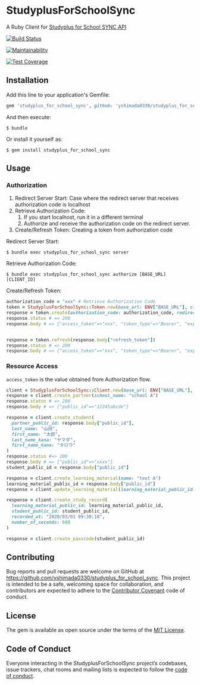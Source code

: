 # StudyplusForSchoolSync

A Ruby Client for [Studyplus for School SYNC API](https://studyplus.github.io/fs-sync-api/)

[![Build Status](https://travis-ci.com/yshimada0330/studyplus_for_school_sync.svg?branch=master)](https://travis-ci.com/yshimada0330/studyplus_for_school_sync)

[![Maintainability](https://api.codeclimate.com/v1/badges/be0e005027ea497a53db/maintainability)](https://codeclimate.com/github/yshimada0330/studyplus_for_school_sync/maintainability)

[![Test Coverage](https://api.codeclimate.com/v1/badges/be0e005027ea497a53db/test_coverage)](https://codeclimate.com/github/yshimada0330/studyplus_for_school_sync/test_coverage)

## Installation

Add this line to your application's Gemfile:

```ruby
gem 'studyplus_for_school_sync', github: 'yshimada0330/studyplus_for_school_sync'
```

And then execute:

    $ bundle

Or install it yourself as:

    $ gem install studyplus_for_school_sync

## Usage

### Authorization

1. Redirect Server Start: Case where the redirect server that receives authorization code is localhost
1. Retrieve Authorization Code:
   1. If you start localhost, run it in a different terminal
   1. Authorize and receive the authorization code on the redirect server.
1. Create/Refresh Token: Creating a token from authorization code

Redirect Server Start:

    $ bundle exec studyplus_for_school_sync server

Retrieve Authorization Code:

    $ bundle exec studyplus_for_school_sync authorize [BASE_URL] [CLIENT_ID]

Create/Refresh Token:

```ruby
authorization_code = "xxx" # Retrieve Authorization Code
token = StudyplusForSchoolSync::Token.new(base_url: ENV["BASE_URL"], client_id: ENV["CLIENT_ID"], client_secret: ENV["CLIENT_SECRET"])
response = token.create(authorization_code: authorization_code, redirect_uri: "https://localhost:8080")
response.status # => 200
response.body # => {"access_token"=>"xxx", "token_type"=>"Bearer", "expires_in"=>86399, "refresh_token"=>"xxxx", "scope"=>"learning_material_supplier lms_passcode_issue", "created_at"=>1621558627}


response = token.refresh(response.body["refresh_token"])
response.status # => 200
response.body # => {"access_token"=>"xxx", "token_type"=>"Bearer", "expires_in"=>86399, "refresh_token"=>"xxx", "scope"=>"learning_material_supplier lms_passcode_issue", "created_at"=>1621558753}
```

### Resource Access

`access_token` is the value obtained from Authorization flow.

```ruby
client = StudyplusForSchoolSync::Client.new(base_url: ENV["BASE_URL"], access_token: access_token)
response = client.create_partner(school_name: "school A")
response.status # => 200
response.body # => {"public_id"=>"12345abcde"}

response = client.create_student(
  partner_public_id: response.body["public_id"],
  last_name: "山田",
  first_name: "太郎",
  last_name_kana: "ヤマダ",
  first_name_kana: "タロウ"
)
response.status #=> 200
response.body # => {"public_id"=>"xxxx"}
student_public_id = response.body["public_id"]

response = client.create_learning_material(name: "text A")
learning_material_public_id = response.body["public_id"]
response = client.update_learning_material(learning_material_public_id: learning_material_public_id, name: "text B")

response = client.create_study_record(
  learning_material_public_id: learning_material_public_id,
  student_public_id: student_public_id,
  recorded_at: "2020/03/01 09:30:10",
  number_of_seconds: 600
)

response = client.create_passcode(student_public_id)
```

## Contributing

Bug reports and pull requests are welcome on GitHub at https://github.com/yshimada0330/studyplus_for_school_sync. This project is intended to be a safe, welcoming space for collaboration, and contributors are expected to adhere to the [Contributor Covenant](http://contributor-covenant.org) code of conduct.

## License

The gem is available as open source under the terms of the [MIT License](https://opensource.org/licenses/MIT).

## Code of Conduct

Everyone interacting in the StudyplusForSchoolSync project’s codebases, issue trackers, chat rooms and mailing lists is expected to follow the [code of conduct](https://github.com/yshimada0330/studyplus_for_school_sync/blob/master/CODE_OF_CONDUCT.md).
